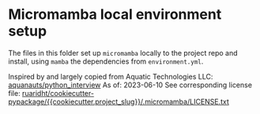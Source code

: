 # Micromamba local environment setup

The files in this folder set up `micromamba` locally to the project repo and install, using `mamba` the dependencies from `environment.yml`.

Inspired by and largely copied from Aquatic Technologies LLC: [aquanauts/python_interview](https://github.com/aquanauts/python_interview)
As of: 2023-06-10
See corresponding license file: [ruaridht/cookiecutter-pypackage/{{cookiecutter.project_slug}}/.micromamba/LICENSE.txt](https://github.com/ruaridht/cookiecutter-pypackage/blob/master/%7B%7Bcookiecutter.project_slug%7D%7D/.micromamba/LICENSE)

